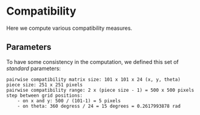# Compatibility

Here we compute various compatibility measures. 

## Parameters

To have some consistency in the computation, we defined this set of *standard* parameters:

```
pairwise compatibility matrix size: 101 x 101 x 24 (x, y, theta)
piece size: 251 x 251 pixels
pairwise compatibility range: 2 x (piece size - 1) = 500 x 500 pixels
step between grid positions: 
    - on x and y: 500 / (101-1) = 5 pixels 
    - on theta: 360 degress / 24 = 15 degrees = 0.2617993878 rad
```
